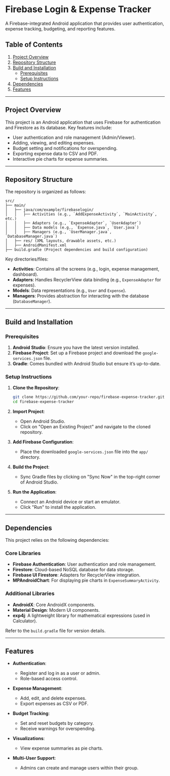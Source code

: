 
# Firebase Login & Expense Tracker

A Firebase-integrated Android application that provides user authentication, expense tracking, budgeting, and reporting features.

## Table of Contents

1. [Project Overview](#project-overview)
2. [Repository Structure](#repository-structure)
3. [Build and Installation](#build-and-installation)
   - [Prerequisites](#prerequisites)
   - [Setup Instructions](#setup-instructions)
4. [Dependencies](#dependencies)
5. [Features](#features)


---

## Project Overview

This project is an Android application that uses Firebase for authentication and Firestore as its database. Key features include:
- User authentication and role management (Admin/Viewer).
- Adding, viewing, and editing expenses.
- Budget setting and notifications for overspending.
- Exporting expense data to CSV and PDF.
- Interactive pie charts for expense summaries.

---

## Repository Structure

The repository is organized as follows:

```
src/
├── main/
│   ├── java/com/example/firebaselogin/
│   │   ├── Activities (e.g., `AddExpenseActivity`, `MainActivity`, etc.)
│   │   ├── Adapters (e.g., `ExpenseAdapter`, `UserAdapter`)
│   │   ├── Data models (e.g., `Expense.java`, `User.java`)
│   │   ├── Managers (e.g., `UserManager.java`, `DatabaseManager.java`)
│   ├── res/ (XML layouts, drawable assets, etc.)
│   ├── AndroidManifest.xml
├── build.gradle (Project dependencies and build configuration)
```

Key directories/files:
- **Activities**: Contains all the screens (e.g., login, expense management, dashboard).
- **Adapters**: Handles RecyclerView data binding (e.g., `ExpenseAdapter` for expenses).
- **Models**: Data representations (e.g., `User` and `Expense`).
- **Managers**: Provides abstraction for interacting with the database (`DatabaseManager`).

---

## Build and Installation

### Prerequisites
1. **Android Studio**: Ensure you have the latest version installed.
2. **Firebase Project**: Set up a Firebase project and download the `google-services.json` file.
3. **Gradle**: Comes bundled with Android Studio but ensure it’s up-to-date.

### Setup Instructions
1. **Clone the Repository**:
   ```bash
   git clone https://github.com/your-repo/firebase-expense-tracker.git
   cd firebase-expense-tracker
   ```

2. **Import Project**:
   - Open Android Studio.
   - Click on "Open an Existing Project" and navigate to the cloned repository.

3. **Add Firebase Configuration**:
   - Place the downloaded `google-services.json` file into the `app/` directory.

4. **Build the Project**:
   - Sync Gradle files by clicking on "Sync Now" in the top-right corner of Android Studio.

5. **Run the Application**:
   - Connect an Android device or start an emulator.
   - Click "Run" to install the application.

---

## Dependencies

This project relies on the following dependencies:

### Core Libraries
- **Firebase Authentication**: User authentication and role management.
- **Firestore**: Cloud-based NoSQL database for data storage.
- **Firebase UI Firestore**: Adapters for RecyclerView integration.
- **MPAndroidChart**: For displaying pie charts in `ExpenseSummaryActivity`.

### Additional Libraries
- **AndroidX**: Core AndroidX components.
- **Material Design**: Modern UI components.
- **exp4j**: A lightweight library for mathematical expressions (used in Calculator).

Refer to the `build.gradle` file for version details.

---

## Features

- **Authentication**:
  - Register and log in as a user or admin.
  - Role-based access control.

- **Expense Management**:
  - Add, edit, and delete expenses.
  - Export expenses as CSV or PDF.

- **Budget Tracking**:
  - Set and reset budgets by category.
  - Receive warnings for overspending.

- **Visualizations**:
  - View expense summaries as pie charts.

- **Multi-User Support**:
  - Admins can create and manage users within their group.



